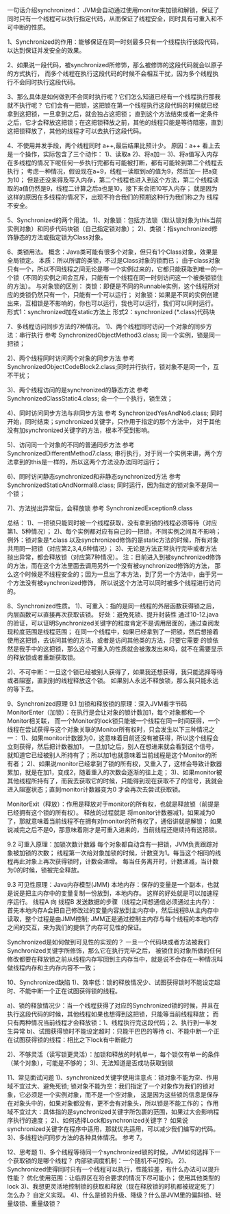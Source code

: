 一句话介绍synchronized：
JVM会自动通过使用monitor来加锁和解锁，保证了同时只有一个线程可以执行指定代码，从而保证了线程安全，同时具有可重入和不可中断的性质。

1、Synchronized的作用：能够保证在同一时刻最多只有一个线程执行该段代码，以达到保证并发安全的效果。

2、如果说一段代码，被synchronized所修饰，那么被修饰的这段代码就会以原子的方式执行，
而多个线程在执行这段代码的时候不会相互干扰，因为多个线程执行不会同时执行这段代码。

3、那么具体是如何做到不会同时执行呢？它们怎么知道已经有一个线程执行那我就不执行呢？
它们会有一把锁，这把锁在第一个线程执行这段代码的时候就已经拿到这把锁，一旦拿到之后，就会独占这把锁；
直到这个方法结束或者一定条件之后，它才会释放这把锁；在这把锁释放之前，其他的线程只能是等待阻塞，直到
这把锁释放了，其他的线程才可以去执行这段代码。

4、不使用并发手段，两个线程同时 a++,最后结果比预计少。
原因：a++ 看上去是一个操作，实际包含了三个动作：
1)、读取a
2)、将a加一
3)、将a值写入内存
在多线程的情况下呢任何一步执行完都有可能被打断，都有可能轮到第二个线程去执行；
考虑一种情况，假设现在a=9，线程一读取到a的值为9，然后加一 把a变为10；
但是还没来得及写入内存，第二个线程也进入到这个方法，第二个线程读取的a值仍然是9，线程二计算之后a也是10，接下来会把10写入内存；
就是因为这样的原因在多线程的情况下，出现不符合我们的预期这种行为我们称之为 线程不安全。

5、Synchronized的两个用法。
1)、对象锁：包括方法锁（默认锁对象为this当前实例对象）和同步代码块锁（自己指定锁对象）；
2)、类锁：指synchronized修饰静态的方法或指定锁为Class对象。

6、类锁用法。
概念：Java类可能有很多个对象，但只有1个Class对象，效果是全局锁定。
本质：所以所谓的类锁，不过是Class对象的锁而已；
由于class对象只有一个，所以不同线程之间无论是哪一个实例过来的，它都只能获取到唯一的一个锁（不同的实例之间会互斥，只能有一个线程在同一时刻访问这一个被类锁锁住的方法）。
与对象锁的区别：
类锁：即便是不同的Runnable实例，这个线程所对应的类锁仍然只有一个，只能有一个可以运行；
对象锁：如果是不同的实例创建出来，互相锁是不影响的，你也可以运行，我也可以运行，我们可以同时运行。
形式1：synchronized加在static方法上
形式2：synchronized (*.class)代码块

7、多线程访问同步方法的7种情况。
1)、两个线程同时访问一个对象的同步方法：串行执行
参考 SynchronizedObjectMethod3.class; 同一个实例，锁是同一把锁；

2)、两个线程同时访问两个对象的同步方法
参考 SynchronizedObjectCodeBlock2.class;同时并行执行，锁对象不是同一个，互不干扰；

3)、两个线程访问的是synchronized的静态方法
参考 SynchronizedClassStatic4.class; 会一个一个执行，锁生效；

4)、同时访问同步方法与非同步方法
参考 SynchronizedYesAndNo6.class;
同时开始，同时结束；synchronized关键字，只作用于指定的那个方法中，
对于其他没有加synchronized关键字的方法，根本不受到影响。

5)、访问同一个对象的不同的普通同步方法
参考 SynchronizedDifferentMethod7.class;
串行执行，对于同一个实例来讲，两个方法拿到的this是一样的，所以这两个方法没办法同时运行；

6)、同时访问静态synchronized和非静态synchronized方法
参考 SynchronizedStaticAndNormal8.class;
同时运行，因为指定的锁对象不是同一个锁；

7)、方法抛出异常后，会释放锁
参考 SynchronizedException9.class

总结：
1)、一把锁只能同时被一个线程获取，没有拿到锁的线程必须等待（对应第1、5种情况）；
2)、每个实例都对应有自己的一把锁，不同实例之间互不影响；例外：锁对象是*.class
以及synchronized修饰的是static方法的时候，所有对象共用同一把锁（对应第2,3,4,6种情况）；
3)、无论是方法正常执行完毕或者方法抛出异常，都会释放锁（对应第7种情况）。
注：目前进入到被synchronized修饰的方法，而在这个方法里面去调用另外一个没有被synchronized修饰的方法，
那么这个时候是不线程安全的；因为一旦出了本方法，到了另一个方法中，由于另一个方法没有被synchronized修饰，
所以说这个方法可以同时被多个线程进行访问的。

8、Synchronized性质。
1)、可重入：指的是同一线程的外层函数获得锁之后，内层函数可以直接再次获取该锁。
好处：避免死锁、提升封装性
通过10-12.java 的验证，可以证明Synchronized关键字的粒度肯定不是调用层面的，通过查阅发现粒度范围是线程范围；
在同一个线程中，如果已经拿到了一把锁，然后想接着使用这把锁，去访问其他的方法，或者是访问其他类的方法，只要它需要
的锁依然是我手中的这把锁，那么这个可重入的性质就会被激发出来吗，就不在需要显示的释放锁或者重新获取锁。

2)、不可中断：一旦这个锁已经被别人获得了，如果我还想获得，我只能选择等待或者阻塞，直到别的线程释放这个锁。
如果别人永远不释放锁，那么我只能永远的等下去。

9、Synchronized原理
9.1 加锁和释放锁的原理：深入JVM看字节码
MonitorEnter（加锁）：在执行是会让对象的锁计数加1，每个对象都和一个Monitor相关联，
而一个Monitor的lock锁只能被一个线程在同一时间获得，一个线程在尝试获得与这个对象关联的Monitor所有权时，只会发生以下三种情况之一：
1)、如果monitor计数器为0，这意味着目前还没有被获得，所以这个线程会立刻获得，然后把计数器加1，
一旦加1之后，别人在想进来就会看到这个信号，就知道它已经被别人所持有了；所以加1也就意味着当前线程是这个Monitor的所有者；
2)、如果说monitor已经拿到了锁的所有权，又重入了，这样会导致计数器累加，就是在加1，变成2，随着重入的次数会逐渐的往上走；
3)、如果monitor被其他线程所持有了，而我去获取它的时候，只能得到现在获取不了的信号，我就会进入阻塞状态；直到monitor计数器变为0
才会再次去尝试获取锁。

MonitorExit（释放）：作用是释放对于monitor的所有权，也就是释放锁（前提是已经拥有这个锁的所有权）。
释放的过程就是 将monitor计数器减1，如果减为0了，那就意味着当前线程不在拥有对monitor的所有权了，通俗讲就是解锁；
如果说减完之后不是0，那意味着刚才是可重入进来的，当前线程还继续持有这把锁。

9.2 可重入原理：加锁次数计数器
每个对象都自动含有一把锁，JVM负责跟踪对象被加锁的次数；
线程第一次给对象加锁的时候，计数变为1。每当这个相同的线程再此对象上再次获得锁时，计数会递增。
每当任务离开时，计数递减，当计数为0的时候，锁被完全释放。

9.3 可见性原理：Java内存模型(JMM)
本地内存：保存的变量是一个副本，也就是说是把主内存中的变量复制一份放到，本地内存。
这样的好处就是可以加速程序运行。
线程A 向 线程B 发送数据的步骤（线程之间想通信必须通过主内存）：
首先本地内存A会把自己修改过的变量内容放到主内存中，然后线程B从主内存中读取，整个过程是由JMM控制;
JMM正是通过控制主内存与每个线程的本地内存之间的交互，来为我们的提供了内存可见性的保证。

Synchronized是如何做到可见性的实现的？
一旦一个代码块或者方法被我们Synchronized关键字所修饰，那么它在执行完毕之后，
被锁住的对象所做的任何修改都要在释放锁之前从线程内存写回到主内存当中，就是说不会存在一种情况叫做线程内存和主内存内容不一致；

10、Synchronized缺陷
1)、效率低：锁的释放情况少、试图获得锁时不能设定超时、不能中断一个正在试图获得锁的线程。

a)、锁的释放情况少：当一个线程获得了对应的Synchronized锁的时候，并且在执行这段代码的时候，其他线程如果也想得到这把锁，只能等当前线程释放；
而只有两种情况当前线程才会释放锁：1、线程执行完这段代码；2、执行到一半发生异常
b)、试图获得锁时不能设定超时：只能干巴巴的等待
c)、不能中断一个正在试图获得锁的线程：相比之下lock有中断能力

2)、不够灵活（读写锁更灵活）：加锁和释放的时机单一，每个锁仅有单一的条件（某个对象），可能是不够的；
3)、无法知道是否成功获取到锁

11、常见面试问题
1)、synchronized关键字使用注意点：锁对象不能为空、作用域不宜过大、避免死锁;
锁对象不能为空：我们指定了一个对象作为我们的锁对象，它必须是一个实例对象，而不是一个空对象，
这是因为这些锁的信息是保存在对象头中的，如果对象都没有，更不会有对象头，所以锁是不能工作的；
作用域不宜过大：具体指的是synchronized关键字所包裹的范围，如果过大会影响程序执行的速度；
2)、如何选择Lock和synchronized关键字？
如果说synchronized关键字在程序中适用，那就优先适用，可以减少我们编写的代码。
3)、多线程访问同步方法的各种具体情况。
参考 7。

12、思考题
1)、多个线程等待同一个synchronized锁的时候，JVM如何选择下一个获取锁的是哪个线程？
内部锁调度机制：一个随机不可控的。
2)、Synchronized使得同时只有一个线程可以执行，性能较差，有什么办法可以提升性能？
优化使用范围：让临界区在符合要求的情况下尽可能小；
使用其他类型的lock
3)、我想更灵活地控制锁的获取和释放（现在释放锁的时机都被规定死了）怎么办？
自定义实现。
4)、什么是锁的升级、降级？什么是JVM里的偏斜锁、轻量级锁、重量级锁？
